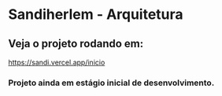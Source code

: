 # Sandiherlem - Arquitetura

## Veja o projeto rodando em: 
https://sandi.vercel.app/inicio

### Projeto ainda em estágio inicial de desenvolvimento.
